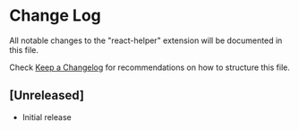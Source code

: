 # Change Log
All notable changes to the "react-helper" extension will be documented in this file.

Check [Keep a Changelog](http://keepachangelog.com/) for recommendations on how to structure this file.

## [Unreleased]
- Initial release